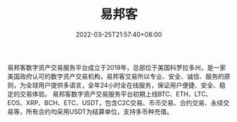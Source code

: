 ﻿---
weight: 
title: "易邦客"
description: "易邦客数字资产交易服务平台成…"
date: 2022-03-25T21:57:40+08:00
lastmod: 2022-03-25T16:45:40+08:00
draft: false
authors: ["Metabd"]
featuredImage: "yibangke.webp"
link: ""
tags: ["交易所","易邦客"]
categories: ["navigation"]
navigation: ["交易所"]
lightgallery: true
toc: true
pinned: false
recommend: false
recommend1: false
---
易邦客数字资产交易服务平台成立于2019年，总部位于美国科罗拉多州，是一家美国政府认可的数字资产交易机构，易邦客交易所以专业、安全、诚信、服务的原则，为全球用户提供多语言，全年24小时全在线服务，保证用户便捷、安全、稳定的交易体验。
易邦客数字资产交易服务平台初期上线BTC、ETH、LTC、EOS、XRP、BCH、ETC、USDT，包含C2C交易、币币交易、合约交易、永续交易等，所有合约均采用USDT为结算单位，支持多币种充值。

